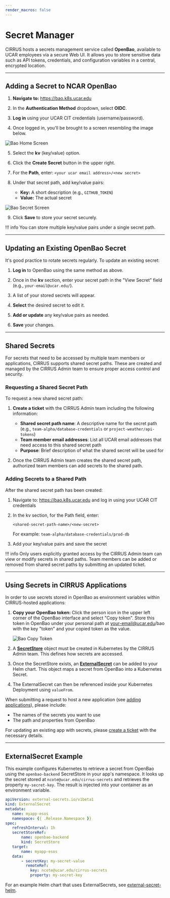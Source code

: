 ```yaml
---
render_macros: false
---
```

<!-- the above suppresses MkDocs macros parsing - conflicts with YAML example below -->

# Secret Manager

CIRRUS hosts a secrets management service called **OpenBao**, available to UCAR employees via a secure Web UI. It allows you to store sensitive data such as API tokens, credentials, and configuration variables in a central, encrypted location.

---

## Adding a Secret to NCAR OpenBao

1. **Navigate to:** https://bao.k8s.ucar.edu

2. In the **Authentication Method** dropdown, select **OIDC**.

3. **Log in** using your UCAR CIT credentials (username/password).

4. Once logged in, you'll be brought to a screen resembling the image below.

![Bao Home Screen](../../media/openbao/bao1.png "Bao Home Screen")

5. Select the **kv** (key/value) option.

6. Click the **Create Secret** button in the upper right.

7. For the **Path**, enter:
   `<your ucar email address>/<new secret>`

8. Under that secret path, add key/value pairs:
   - **Key:** A short description (e.g., `GITHUB_TOKEN`)
   - **Value:** The actual secret

![Bao Secret Screen](../../media/openbao/bao2.png "Bao Secret Screen")

9. Click **Save** to store your secret securely.

!!! info
    You can store multiple key/value pairs under a single secret path.

---

## Updating an Existing OpenBao Secret

It's good practice to rotate secrets regularly. To update an existing secret:

1. **Log in** to OpenBao using the same method as above.

2. Once in the **kv** section, enter your secret path in the "View Secret" field (e.g., `your-email@ucar.edu/`).

3. A list of your stored secrets will appear.

4. **Select** the desired secret to edit it.

5. **Add or update** any key/value pairs as needed.

6. **Save** your changes.

---

## Shared Secrets

For secrets that need to be accessed by multiple team members or applications, CIRRUS supports shared secret paths. These are created and managed by the CIRRUS Admin team to ensure proper access control and security.

### Requesting a Shared Secret Path

To request a new shared secret path:

1. **Create a ticket** with the CIRRUS Admin team including the following information:

    - **Shared secret path name**: A descriptive name for the secret path (e.g., `team-alpha/database-credentials` or `project-weather/api-tokens`)
    - **Team member email addresses**: List all UCAR email addresses that need access to this shared secret path
    - **Purpose**: Brief description of what the shared secret will be used for

2. Once the CIRRUS Admin team creates the shared secret path, authorized team members can add secrets to the shared path.

### Adding Secrets to a Shared Path

After the shared secret path has been created:

1. Navigate to: https://bao.k8s.ucar.edu and log in using your UCAR CIT credentials

2. In the kv section, for the Path field, enter:
   ```
   <shared-secret-path-name>/<new-secret>
   ```
   For example: `team-alpha/database-credentials/prod-db`

3. Add your key/value pairs and save the secret

!!! info
    Only users explicitly granted access by the CIRRUS Admin team can view or modify secrets in shared paths. Team members can be added or removed from shared secret paths by submitting an updated ticket.

---

## Using Secrets in CIRRUS Applications

In order to use secrets stored in OpenBao as environment variables within CIRRUS-hosted applications:

1. **Copy your OpenBao token:** Click the person icon in the upper left corner of the OpenBao interface and select "Copy token". Store this token in OpenBao under your personal path at <your-email@ucar.edu>/bao with the key "token" and your copied token as the value.

    ![Bao Copy Token](../../media/openbao/bao3.png "Bao Copy Token")

2. A **[SecretStore](https://external-secrets.io/latest/api/secretstore/)** object must be created in Kubernetes by the CIRRUS Admin team. This defines how secrets are accessed.

3. Once the SecretStore exists, an **[ExternalSecret](https://external-secrets.io/latest/api/externalsecret/)** can be added to your Helm chart. This object maps a secret from OpenBao into a Kubernetes Secret.

4. The ExternalSecret can then be referenced inside your Kubernetes Deployment using `valueFrom`.

When submitting a request to host a new application (see [adding applications](../03-deploying-applications/additions.md)), please include:

- The names of the secrets you want to use
- The path and properties from OpenBao

For updating an existing app with secrets, please [create a ticket](../02-interact-with-cirrus-team/create-tickets.md) with the necessary details.

---

## ExternalSecret Example

This example configures Kubernetes to retrieve a secret from OpenBao using the `openbao-backend` SecretStore in your app's namespace. It looks up the secret stored at `ncote@ucar.edu/cirrus-secrets` and retrieves the property `my-secret-key`. The result is injected into your container as an environment variable.

```yaml
apiVersion: external-secrets.io/v1beta1
kind: ExternalSecret
metadata:
   name: myapp-esos
   namespace: {{ .Release.Namespace }}
spec:
   refreshInterval: 1h
   secretStoreRef:
       name: openbao-backend
       kind: SecretStore
   target:
       name: myapp-esos
   data:
       - secretKey: my-secret-value
         remoteRef:
           key: ncote@ucar.edu/cirrus-secrets
           property: my-secret-key
```

For an example Helm chart that uses ExternalSecrets, see [external-secret-helm](https://github.com/NCAR/cirrus-helm-examples/tree/main/external-secret-helm).
